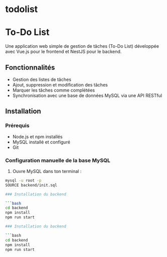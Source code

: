 # todolist
# To-Do List

Une application web simple de gestion de tâches (To-Do List) développée avec Vue.js pour le frontend et NestJS pour le backend.

## Fonctionnalités

- Gestion des listes de tâches
- Ajout, suppression et modification des tâches
- Marquer les tâches comme complétées
- Synchronisation avec une base de données MySQL via une API RESTful

## Installation

### Prérequis

- Node.js et npm installés
- MySQL installé et configuré
- Git

### Configuration manuelle de la base MySQL

1. Ouvre MySQL dans ton terminal :
```bash
mysql -u root -p
SOURCE backend/init.sql

### Installation du backend

```bash
cd backend
npm install
npm run start

### Installation du backend

```bash
cd backend
npm install
npm run start

